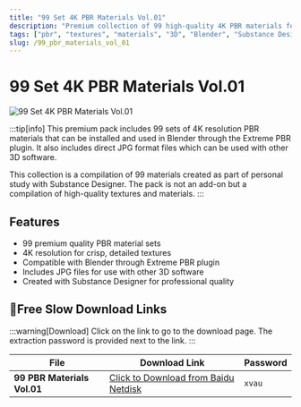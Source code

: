 ```yaml
---
title: "99 Set 4K PBR Materials Vol.01"
description: "Premium collection of 99 high-quality 4K PBR materials for 3D projects"
tags: ["pbr", "textures", "materials", "3D", "Blender", "Substance Designer", "CG assets", "3D software", "design tools", "creative software"]
slug: /99_pbr_materials_vol_01
---
```

<!--Above is Setting Part-generate depend on content meet Google Seo, you need to balance automation efficiency with Google’s core ranking factors—especially E-E-A-T (Experience, Expertise, Authoritativeness, Trustworthiness), -->

<!--First Part-This is Title -->
# 99 Set 4K PBR Materials Vol.01

<!--Second Part-This is First Banner -->
![99 Set 4K PBR Materials Vol.01](https://www.gfxcamp.com/wp-content/uploads/2025/08/99-Pbr-Materials-Vol.01.jpg)

:::tip[info]
This premium pack includes 99 sets of 4K resolution PBR materials that can be installed and used in Blender through the Extreme PBR plugin. It also includes direct JPG format files which can be used with other 3D software.

This collection is a compilation of 99 materials created as part of personal study with Substance Designer. The pack is not an add-on but a compilation of high-quality textures and materials.
:::

## Features

- 99 premium quality PBR material sets
- 4K resolution for crisp, detailed textures
- Compatible with Blender through Extreme PBR plugin
- Includes JPG files for use with other 3D software
- Created with Substance Designer for professional quality

<!-- The Last Part-Download -->
## 🐌Free Slow Download Links
:::warning[Download]
Click on the link to go to the download page. The extraction password is provided next to the link.
:::

| File                       | Download Link                                                              | Password |
| -------------------------- | -------------------------------------------------------------------------- | -------- |
| **99 PBR Materials Vol.01** | [Click to Download from Baidu Netdisk](https://pan.baidu.com/s/1SpBc3aLAQnRLA80AJJMHxA?pwd=xvau) | `xvau`   |